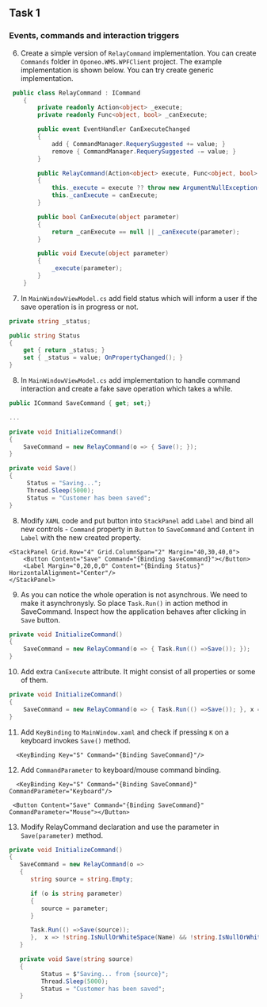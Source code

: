 ## Task 1

### Events, commands and interaction triggers





6. Create a simple version of `RelayCommand` implementation. You can create `Commands` folder in `Oponeo.WMS.WPFClient` project. The example implementation is shown below. You can try create generic implementation. 

```cs
 public class RelayCommand : ICommand
    {
        private readonly Action<object> _execute;
        private readonly Func<object, bool> _canExecute;

        public event EventHandler CanExecuteChanged
        {
            add { CommandManager.RequerySuggested += value; }
            remove { CommandManager.RequerySuggested -= value; }
        }

        public RelayCommand(Action<object> execute, Func<object, bool> canExecute = null)
        {
            this._execute = execute ?? throw new ArgumentNullException(nameof(execute));
            this._canExecute = canExecute;
        }

        public bool CanExecute(object parameter)
        {
            return _canExecute == null || _canExecute(parameter);
        }

        public void Execute(object parameter)
        {
            _execute(parameter);
        }
    }
```

7. In `MainWindowViewModel.cs` add field status which will inform a user if the save operation is in progress or not.

```cs
private string _status;

public string Status
{
    get { return _status; }
    set { _status = value; OnPropertyChanged(); }
}
```

8. In `MainWindowViewModel.cs` add implementation to handle command interaction and create a fake save operation which takes a while.

```cs
public ICommand SaveCommand { get; set;}

...

private void InitializeCommand()
{
    SaveCommand = new RelayCommand(o => { Save(); });
}

private void Save()
{
     Status = "Saving...";
     Thread.Sleep(5000);
     Status = "Customer has been saved";
}
```

8. Modify `XAML` code and put button into `StackPanel` add `Label` and bind all new controls - `Command` property in `Button` to `SaveCommand` and `Content` in `Label` with
the new created property.

```
<StackPanel Grid.Row="4" Grid.ColumnSpan="2" Margin="40,30,40,0">
    <Button Content="Save" Command="{Binding SaveCommand}"></Button>
    <Label Margin="0,20,0,0" Content="{Binding Status}" HorizontalAlignment="Center"/>
</StackPanel>
```

9. As you can notice the whole operation is not asynchrous. We need to make it asynchronysly. So place `Task.Run()` in action method in SaveCommand. Inspect how the application behaves
after clicking in `Save` button.

```cs
private void InitializeCommand()
{
    SaveCommand = new RelayCommand(o => { Task.Run(() =>Save()); });
}
```

10. Add extra `CanExecute` attribute. It might consist of all properties or some of them.

```cs
private void InitializeCommand()
{
    SaveCommand = new RelayCommand(o => { Task.Run(() =>Save()); }, x => !string.IsNullOrWhiteSpace(Name) && !string.IsNullOrWhiteSpace(TaxIdentifier));
}
```

11. Add `KeyBinding` to `MainWindow.xaml` and check if pressing `K` on a keyboard invokes `Save()` method.

```
  <KeyBinding Key="S" Command="{Binding SaveCommand}"/>
```

12. Add `CommandParameter` to keyboard/mouse command binding. 

```
  <KeyBinding Key="S" Command="{Binding SaveCommand}" CommandParameter="Keyboard"/>
```

```
 <Button Content="Save" Command="{Binding SaveCommand}" CommandParameter="Mouse"></Button>
 ```
 
 13. Modify RelayCommand declaration and use the parameter in `Save(parameter)` method.

```cs
private void InitializeCommand()
{
   SaveCommand = new RelayCommand(o => 
   {
      string source = string.Empty;

      if (o is string parameter)
      {
         source = parameter;
      }

      Task.Run(() =>Save(source)); 
      },  x => !string.IsNullOrWhiteSpace(Name) && !string.IsNullOrWhiteSpace(TaxIdentifier));
   }

   private void Save(string source)
   {
         Status = $"Saving... from {source}";
         Thread.Sleep(5000);
         Status = "Customer has been saved";
   }
```

